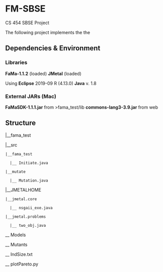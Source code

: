 # FM-SBSE
CS 454 SBSE Project

The following project implements the the

## Dependencies  & Environment
### Libraries
__FaMa-1.1.2__ (loaded)
__JMetal__ (loaded)

Using __Eclipse__ 2019-09 R (4.13.0)
      __Java__ v. 1.8


### External JARs (Mac)
__FaMaSDK-1.1.1.jar__ from >fama_test/lib
__commons-lang3-3.9.jar__ from web




## Structure

|__fama_test

  |__src
 
    |__fama_test
    
      |__ Initiate.java
      
    |__mutate
    
      |__ Mutation.java
      
      
  |__JMETALHOME
  
    |__jmetal.core
    
      |__ nsgaii_exe.java
      
    |__jmetal.problems
    
      |__ two_obj.java
      
  \__ Models
  
  \__ Mutants
  
  \__ IndSize.txt
  
  \__ plotPareto.py
  
  
  
  
  
  
 
    
    
